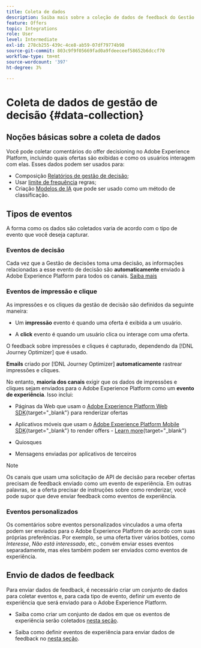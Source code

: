 ```yaml
---
title: Coleta de dados
description: Saiba mais sobre a coleção de dados de feedback do Gestão de decisões
feature: Offers
topic: Integrations
role: User
level: Intermediate
exl-id: 278cb255-439c-4ce8-ab59-07df79774b98
source-git-commit: 803c9f9f05669fad0a9fdeeceef58652b6dccf70
workflow-type: tm+mt
source-wordcount: '397'
ht-degree: 3%

---
```


# Coleta de dados de gestão de decisão {#data-collection}

## Noções básicas sobre a coleta de dados

Você pode coletar comentários do offer decisioning no Adobe Experience Platform, incluindo quais ofertas são exibidas e como os usuários interagem com elas. Esses dados podem ser usados para:
* Composição [Relatórios de gestão de decisão](../reports/get-started-events.md);
* Usar [limite de frequência](../offer-library/add-constraints.md#capping) regras;
* Criação [Modelos de IA](../ranking/create-ranking-strategies.md) que pode ser usado como um método de classificação.

## Tipos de eventos

A forma como os dados são coletados varia de acordo com o tipo de evento que você deseja capturar.

### Eventos de decisão

Cada vez que a Gestão de decisões toma uma decisão, as informações relacionadas a esse evento de decisão são **automaticamente** enviado à Adobe Experience Platform para todos os canais. [Saiba mais](../reports/get-started-events.md)

### Eventos de impressão e clique

As impressões e os cliques da gestão de decisão são definidos da seguinte maneira:

* Um **impressão** evento é quando uma oferta é exibida a um usuário.

* A **click** evento é quando um usuário clica ou interage com uma oferta.

O feedback sobre impressões e cliques é capturado, dependendo da [!DNL Journey Optimizer] que é usado.

**Emails** criado por [!DNL Journey Optimizer] **automaticamente** rastrear impressões e cliques.

No entanto, **maioria dos canais** exigir que os dados de impressões e cliques sejam enviados para o Adobe Experience Platform como um **evento de experiência**. Isso inclui:

* Páginas da Web que usam o [Adobe Experience Platform Web SDK](https://experienceleague.adobe.com/docs/experience-platform/edge/home.html?lang=pt-BR){target="_blank"} para renderizar ofertas

* Aplicativos móveis que usam o [Adobe Experience Platform Mobile SDK](https://experienceleague.adobe.com/docs/platform-learn/data-collection/mobile-sdk/overview.html){target="_blank"} to render offers - [Learn more](https://developer.adobe.com/client-sdks/documentation/adobe-journey-optimizer-decisioning/#ab-sj-tracking-servers){target="_blank"}
* Quiosques
* Mensagens enviadas por aplicativos de terceiros
   <!--Mobile push notifications authored by [!DNL Journey Optimizer] - [Learn more](https://developer.adobe.com/client-sdks/documentation/adobe-journey-optimizer/api-reference/#handlenotificationresponse){target="_blank"}-->

>[!NOTE]
>
>Os canais que usam uma solicitação de API de decisão para receber ofertas precisam de feedback enviado como um evento de experiência. Em outras palavras, se a oferta precisar de instruções sobre como renderizar, você pode supor que deve enviar feedback como eventos de experiência.

### Eventos personalizados

Os comentários sobre eventos personalizados vinculados a uma oferta podem ser enviados para o Adobe Experience Platform de acordo com suas próprias preferências. Por exemplo, se uma oferta tiver vários botões, como *Interesse*, *Não está interessado*, etc., convém enviar esses eventos separadamente, mas eles também podem ser enviados como eventos de experiência.

## Envio de dados de feedback

Para enviar dados de feedback, é necessário criar um conjunto de dados para coletar eventos e, para cada tipo de evento, definir um evento de experiência que será enviado para o Adobe Experience Platform.

* Saiba como criar um conjunto de dados em que os eventos de experiência serão coletados [nesta seção](create-dataset.md).

* Saiba como definir eventos de experiência para enviar dados de feedback no [nesta seção](schema-requirement.md).

